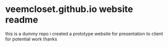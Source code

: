 # veemcloset.github.io website readme 
this is a dummy repo i created a prototype website for presentation to client for potential work thanks

